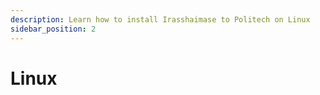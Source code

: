 ```yaml
---
description: Learn how to install Irasshaimase to Politech on Linux
sidebar_position: 2
---
```


# Linux
